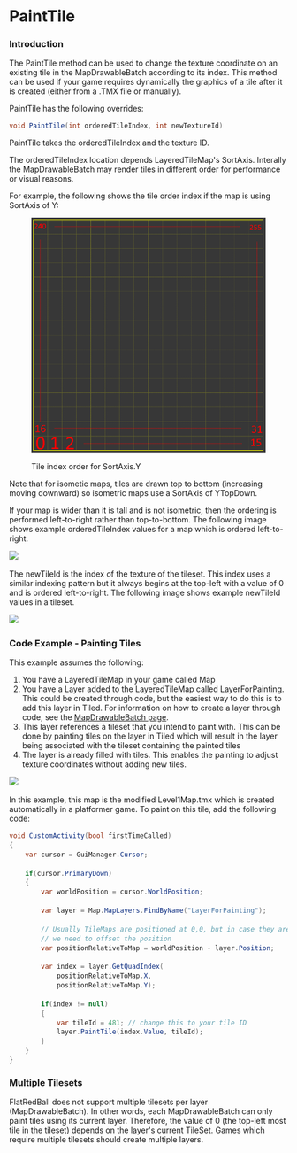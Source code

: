 # PaintTile

### Introduction

The PaintTile method can be used to change the texture coordinate on an existing tile in the MapDrawableBatch according to its index. This method can be used if your game requires dynamically the graphics of a tile after it is created (either from a .TMX file or manually).&#x20;

PaintTile has the following overrides:

```csharp
void PaintTile(int orderedTileIndex, int newTextureId)
```

PaintTile takes the orderedTileIndex and the texture ID.

The orderedTileIndex location depends LayeredTileMap's SortAxis. Interally the MapDrawableBatch may render tiles in different order for performance or visual reasons.

For example, the following shows the tile order index if the map is using SortAxis of Y:

<figure><img src="../../.gitbook/assets/image (44).png" alt=""><figcaption><p>Tile index order for SortAxis.Y</p></figcaption></figure>

Note that for isometic maps, tiles are drawn top to bottom (increasing moving downward) so isometric maps use a SortAxis of YTopDown.

If your map is wider than it is tall and is not isometric, then the ordering is performed left-to-right rather than top-to-bottom. The following image shows example orderedTileIndex values for a map which is ordered left-to-right.

![](../../.gitbook/assets/2020-10-img\_5f918eb8a684a.png)

The newTileId is the index of the texture of the tileset. This index uses a similar indexing pattern but it always begins at the top-left with a value of 0 and is ordered left-to-right. The following image shows example newTileId values in a tileset.

![](../../.gitbook/assets/2020-10-img\_5f91902e76fb2.png)

### Code Example - Painting Tiles

This example assumes the following:

1. You have a LayeredTileMap in your game called Map
2. You have a Layer added to the LayeredTileMap called LayerForPainting. This could be created through code, but the easiest way to do this is to add this layer in Tiled. For information on how to create a layer through code, see the [MapDrawableBatch page](../../documentation/tools/tiled-plugin/flatredball-tilegraphics-mapdrawablebatch.md).
3. This layer references a tileset that you intend to paint with. This can be done by painting tiles on the layer in Tiled which will result in the layer being associated with the tileset containing the painted tiles
4. The layer is already filled with tiles. This enables the painting to adjust texture coordinates without adding new tiles.

![](../../.gitbook/assets/2023-01-img\_63b90d11ccda1.png)

In this example, this map is the modified Level1Map.tmx which is created automatically in a platformer game. To paint on this tile, add the following code:

```csharp
void CustomActivity(bool firstTimeCalled)
{
    var cursor = GuiManager.Cursor;

    if(cursor.PrimaryDown)
    {
        var worldPosition = cursor.WorldPosition;
        
        var layer = Map.MapLayers.FindByName("LayerForPainting");

        // Usually TileMaps are positioned at 0,0, but in case they aren't
        // we need to offset the position
        var positionRelativeToMap = worldPosition - layer.Position;

        var index = layer.GetQuadIndex(
            positionRelativeToMap.X, 
            positionRelativeToMap.Y);

        if(index != null)
        {
            var tileId = 481; // change this to your tile ID
            layer.PaintTile(index.Value, tileId);
        }
    }
}
```

### Multiple Tilesets

FlatRedBall does not support multiple tilesets per layer (MapDrawableBatch). In other words, each MapDrawableBatch can only paint tiles using its current layer. Therefore, the value of 0 (the top-left most tile in the tileset) depends on the layer's current TileSet. Games which require multiple tilesets should create multiple layers.&#x20;
